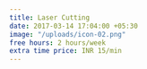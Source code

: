 ```yaml
---
title: Laser Cutting
date: 2017-03-14 17:04:00 +05:30
image: "/uploads/icon-02.png"
free hours: 2 hours/week
extra time price: INR 15/min
---
```


